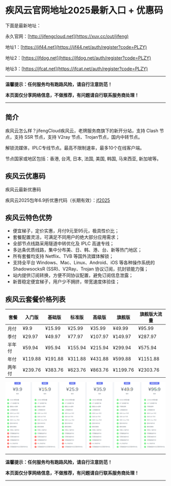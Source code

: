 # 疾风云官网地址2025最新入口 + 优惠码

下面是最新地址：

永久官网：[http://jifengcloud.net](https://xuv.cc/out/jifeng)

地址1：[https://jif44.net](https://jif44.net/auth/register?code=PLZY)

地址2：[https://jfdog.net](https://jfdog.net/auth/register?code=PLZY)

地址3：[https://jfcat.net](https://jfcat.net/auth/register?code=PLZY)

---

**温馨提示：任何服务均有跑路风险，请自行注意防范！**

**本页面仅分享网络信息，不做推荐，有问题请自行联系服务商处理！**

---

## 简介

疾风云怎么样？jifengCloud疾风云，老牌服务商旗下的新开分站，支持 Clash 节点，支持 SSR 节点，支持 V2ray 节点、Trojan节点，国内中转节点。

解锁流媒体，IPLC专线节点。最高不限制速率，最多10个在线客户端。

节点国家或地区包括：香港, 台湾, 日本, 法国, 美国, 韩国, 马来西亚, 新加坡等。

## 疾风云优惠码

疾风云最新优惠码

疾风云2025包年6.9折优惠代码（长期有效）：[jf2025](https://xuv.cc/out/jifeng)

## 疾风云特色优势

+ 便宜梯子，定价实惠，月付9元至95元，极具性价比；
+ 套餐配置灵活，可满足不同用户的绝大部分应用需求；
+ 全部节点线路采用隧道中转优化及 IPLC 高速专线；
+ 多达条优质线路，集中分布美、日、韩、港、台、新等热门地区；
+ 所有套餐均支持 Netflix、TVB 等国外流媒体解锁；
+ 支持全平台 Windows、Mac、Linux、Android、iOS 等各种操作系统的 ShadowsocksR (SSR)、V2Ray、Trojan 协议订阅，抗封锁能力强；
+ 站内提供订阅转换，方便不同协议配置，避免订阅信息泄露；
+ 新晋稳定便宜梯子，用户少不拥挤，带宽速度体验佳；

## 疾风云套餐价格列表

|套餐|入门版|基础版|标准版|高级版|旗舰版|旗舰版大流量|
|----|----|----|----|----|----|----|
|月付|¥9.9|¥15.99|¥25.99|¥35.99|¥49.99|¥95.99|
|季付|¥29.97|¥49.97|¥77.97|¥107.97|¥149.97|¥287.97|
|半年付|¥59.94|¥95.94|¥155.94|¥215.94|¥299.94|¥575.94|
|年付|¥119.88|¥191.88|¥311.88|¥431.88|¥599.88|¥1151.88|
|两年付|¥239.76|¥383.76|¥623.76|¥863.76|¥1199.76|¥2303.76|

[![疾风云套餐价格](0_jifeng_20240604_222128.png)](https://xuv.cc/out/jifeng)

---

**温馨提示：任何服务均有跑路风险，请自行注意防范！**

**本页面仅分享网络信息，不做推荐，有问题请自行联系服务商处理！**

---
